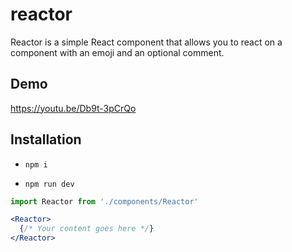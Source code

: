 # reactor

Reactor is a simple React component that allows you to react on a component with an emoji and an optional comment.

## Demo

https://youtu.be/Db9t-3pCrQo

## Installation

- `npm i`

- `npm run dev`

```jsx
import Reactor from './components/Reactor'

<Reactor>
  {/* Your content goes here */}
</Reactor>
```

